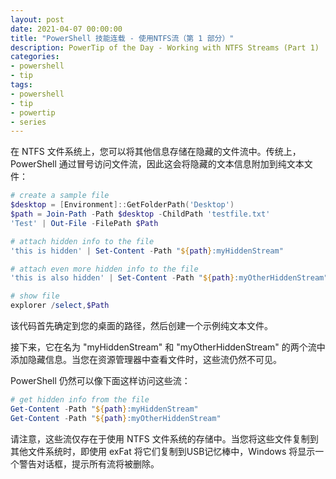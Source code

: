 ```yaml
---
layout: post
date: 2021-04-07 00:00:00
title: "PowerShell 技能连载 - 使用NTFS流（第 1 部分）"
description: PowerTip of the Day - Working with NTFS Streams (Part 1)
categories:
- powershell
- tip
tags:
- powershell
- tip
- powertip
- series
---
```

在 NTFS 文件系统上，您可以将其他信息存储在隐藏的文件流中。传统上，PowerShell 通过冒号访问文件流，因此这会将隐藏的文本信息附加到纯文本文件：

```powershell
# create a sample file
$desktop = [Environment]::GetFolderPath('Desktop')
$path = Join-Path -Path $desktop -ChildPath 'testfile.txt'
'Test' | Out-File -FilePath $Path

# attach hidden info to the file
'this is hidden' | Set-Content -Path "${path}:myHiddenStream"

# attach even more hidden info to the file
'this is also hidden' | Set-Content -Path "${path}:myOtherHiddenStream"

# show file
explorer /select,$Path
```

该代码首先确定到您的桌面的路径，然后创建一个示例纯文本文件。

接下来，它在名为 "myHiddenStream" 和 "myOtherHiddenStream" 的两个流中添加隐藏信息。当您在资源管理器中查看文件时，这些流仍然不可见。

PowerShell 仍然可以像下面这样访问这些流：

```powershell
# get hidden info from the file
Get-Content -Path "${path}:myHiddenStream"
Get-Content -Path "${path}:myOtherHiddenStream"
```

请注意，这些流仅存在于使用 NTFS 文件系统的存储中。当您将这些文件复制到其他文件系统时，即使用 exFat 将它们复制到USB记忆棒中，Windows 将显示一个警告对话框，提示所有流将被删除。

<!--本文国际来源：[Working with NTFS Streams (Part 1)](https://community.idera.com/database-tools/powershell/powertips/b/tips/posts/working-with-ntfs-streams-part-1)-->

